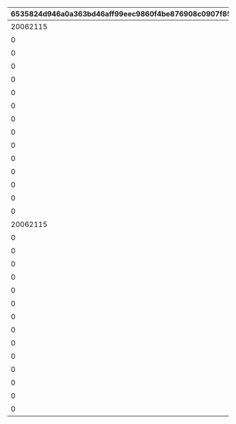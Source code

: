 |6535824d946a0a363bd46aff99eec9860f4be876908c0907f85732f213976892|82707f76b47f6b49606619cafa15fa4d87c182742acd57bfcdd27b98ccf3b131|60f736247a6ed9476904d7f6b5d90836adc969139181b90e4d68c996842fcde5|64e2e5b7898d6148d52f73ac124fc973e6714214ee6ccfa04fd19c40bc7a1199|f5fe98b8c85a04b52ce6a50a3343ab47680639705911b891f8cc38cd25a61a64|20dd09cf80017eb7c6ec74d51391a27d3e11efc30b40d395d9bd4adf8a415eec|29ad9b75f98bec7aad3305d0ea9a4992fa4caf84b2b404846df46946f7566054|ec6832b6995f714192f266d9da567e5deb44d47c8079301c57ac5ca9171eeff5|8b337c97f6a6eefea75e9a0e90c788e227be80f8eaec3556f92d545e62d74f2c|48d8a2cffee552b7276ccc59c1439bea0822d8ca05e8b091adf45a8e04107503|5677e9347ce328eb37240eb1ab17ab4add24c10a1a483ead2b94ed14a7bbef4c|
| --- | --- | --- | --- | --- | --- | --- | --- | --- | --- | --- |
|20062115|10116111|0|1|10116|0|0|0|1|イワアライグマの生態メモ①|207300|
|0|10116112|0|2|10116|0|0|0|1|イワアライグマの生態メモ②|207300|
|0|10116113|0|3|10116|0|0|0|1|イワアライグマの生態メモ③|207300|
|0|10116114|0|4|10116|0|0|0|1|イワアライグマの生態メモ④|207300|
|0|10116115|8|5|10116|1|91002|75|1|洗い物のお師匠さま|207300|
|0|10116121|0|1|10116|0|0|0|1|ワッパダヌキの生態メモ①|207000|
|0|10116122|0|2|10116|0|0|0|1|ワッパダヌキの生態メモ②|207000|
|0|10116123|0|3|10116|0|0|0|1|ワッパダヌキの生態メモ③|207000|
|0|10116124|0|4|10116|0|0|0|1|ワッパダヌキの生態メモ④|207000|
|0|10116125|8|5|10116|1|91002|75|1|小さな再会と一化かし|207000|
|0|10116131|0|1|10116|0|0|0|1|ゴブリングレートの生態メモ①|305700|
|0|10116132|0|2|10116|0|0|0|1|ゴブリングレートの生態メモ②|305700|
|0|10116133|0|3|10116|0|0|0|1|ゴブリングレートの生態メモ③|305700|
|0|10116134|0|4|10116|0|0|0|1|ゴブリングレートの生態メモ④|305700|
|0|10116135|8|5|10116|1|91002|75|1|学びはまず形から|305700|
|20062115|10116211|0|1|10116|0|0|0|2|スリーピィオウルの生態メモ①|206900|
|0|10116212|0|2|10116|0|0|0|2|スリーピィオウルの生態メモ②|206900|
|0|10116213|0|3|10116|0|0|0|2|スリーピィオウルの生態メモ③|206900|
|0|10116214|0|4|10116|0|0|0|2|スリーピィオウルの生態メモ④|206900|
|0|10116215|8|5|10116|1|91002|75|2|天にも昇る寝心地|206900|
|0|10116221|0|1|10116|0|0|0|2|ライライの生態メモ①|304600|
|0|10116222|0|2|10116|0|0|0|2|ライライの生態メモ②|304600|
|0|10116223|0|3|10116|0|0|0|2|ライライの生態メモ③|304600|
|0|10116224|0|4|10116|0|0|0|2|ライライの生態メモ④|304600|
|0|10116225|8|5|10116|1|91002|75|2|それぞれの在り方を大切に|304600|
|0|10116231|0|1|10116|0|0|0|2|ニャットの生態メモ①|215300|
|0|10116232|0|2|10116|0|0|0|2|ニャットの生態メモ②|215300|
|0|10116233|0|3|10116|0|0|0|2|ニャットの生態メモ③|215300|
|0|10116234|0|4|10116|0|0|0|2|ニャットの生態メモ④|215300|
|0|10116235|8|5|10116|1|91002|75|2|あなたが教えてくれたこと|215300|